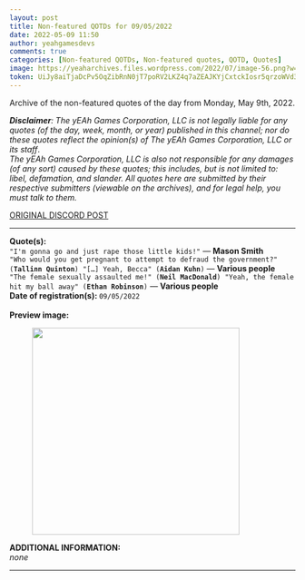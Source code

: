 ```yaml
---
layout: post
title: Non-featured QOTDs for 09/05/2022
date: 2022-05-09 11:50
author: yeahgamesdevs
comments: true
categories: [Non-featured QOTDs, Non-featured quotes, QOTD, Quotes]
image: https://yeaharchives.files.wordpress.com/2022/07/image-56.png?w=896
token: UiJy8aiTjaDcPv5OqZibRnN0jT7poRV2LKZ4q7aZEAJKYjCxtckIosr5qrzoWVd3e0YOPT31LfLlkn8qzAW76wHDX46cDrQx63XMp2SKmXgurYLSHXN1UUVsY8GcKUpaLC4Xrc9inYzI
---
```

<!-- wp:paragraph -->
<p>Archive of the non-featured quotes of the day from Monday, May 9th, 2022. </p>
<!-- /wp:paragraph -->

<!-- wp:paragraph -->
<p><em><strong>Disclaimer</strong>: The yEAh Games Corporation, LLC is not legally liable for any quotes (of the day, week, month, or year) published in this channel; nor do these quotes reflect the opinion(s) of The yEAh Games Corporation, LLC or its staff</em>.<br><em>The yEAh Games Corporation, LLC is also not responsible for any damages (of any sort) caused by these quotes; this includes, but is not limited to: libel, defamation, and slander. All quotes here are submitted by their respective submitters (viewable on the archives), and for legal help, you must talk to them.</em><br><a href="https://cdn.discordapp.com/attachments/958100064079839303/964566123628609628/unknown.png"></a></p>
<!-- /wp:paragraph -->

<!-- wp:buttons {"layout":{"type":"flex","justifyContent":"left"}} -->
<div class="wp-block-buttons"><!-- wp:button {"textColor":"vivid-cyan-blue","align":"center","style":{"border":{"radius":"18px"}},"className":"is-style-fill"} -->
<div class="wp-block-button aligncenter is-style-fill"><a class="wp-block-button__link has-vivid-cyan-blue-color has-text-color wp-element-button" href="https://discord.com/channels/887052880782176266/958100064079839303/973371934907715676" style="border-radius:18px;">ORIGINAL DISCORD POST</a></div>
<!-- /wp:button --></div>
<!-- /wp:buttons -->

<!-- wp:separator {"align":"center","className":"is-style-wide"} -->
<hr class="wp-block-separator aligncenter has-alpha-channel-opacity is-style-wide" />
<!-- /wp:separator -->

<!-- wp:paragraph -->
<p><strong>Quote(s): </strong><br><code>"I'm gonna go and just rape those little kids!"</code> — <strong>Mason Smith</strong><br><code>"Who would you get pregnant to attempt to defraud the government?" (<strong>Tallinn Quinton</strong>) "[…] Yeah, Becca" (<strong>Aidan Kuhn</strong>)</code> — <strong>Various people<br></strong><code>"The female sexually assaulted me!" (<strong>Neil MacDonald</strong>) "Yeah, the female hit my ball away" (<strong>Ethan Robinson</strong>)</code> — <strong>Various people</strong><br><strong>Date of registration(s): </strong><code>09/05/2022</code> <code><br></code><br><strong>Preview image:</strong></p>
<!-- /wp:paragraph -->

<!-- wp:image {"id":917,"width":365,"height":365,"sizeSlug":"large","linkDestination":"none"} -->
<figure class="wp-block-image size-large is-resized"><img src="https://yeaharchives.files.wordpress.com/2022/07/image-56.png?w=896" alt="" class="wp-image-917" width="365" height="365" /></figure>
<!-- /wp:image -->

<!-- wp:paragraph -->
<p><strong>ADDITIONAL INFORMATION:</strong><br><em>none</em></p>
<!-- /wp:paragraph -->

<!-- wp:separator {"className":"is-style-wide"} -->
<hr class="wp-block-separator has-alpha-channel-opacity is-style-wide" />
<!-- /wp:separator -->
